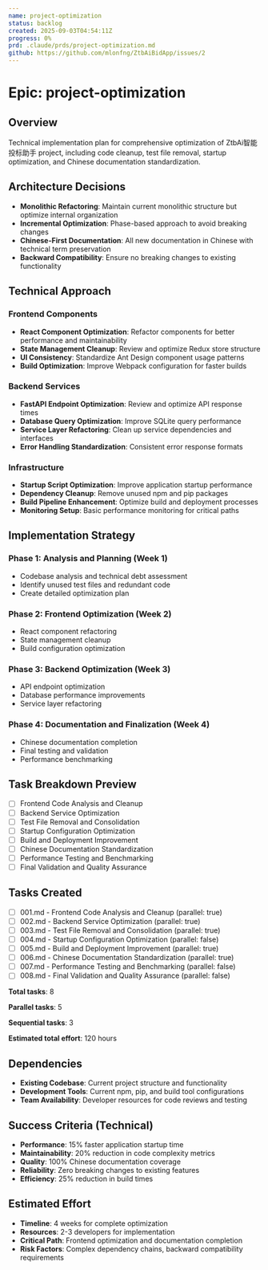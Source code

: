 ```yaml
---
name: project-optimization
status: backlog
created: 2025-09-03T04:54:11Z
progress: 0%
prd: .claude/prds/project-optimization.md
github: https://github.com/mlonfng/ZtbAiBidApp/issues/2
---
```


# Epic: project-optimization

## Overview
Technical implementation plan for comprehensive optimization of ZtbAi智能投标助手 project, including code cleanup, test file removal, startup optimization, and Chinese documentation standardization.

## Architecture Decisions
- **Monolithic Refactoring**: Maintain current monolithic structure but optimize internal organization
- **Incremental Optimization**: Phase-based approach to avoid breaking changes
- **Chinese-First Documentation**: All new documentation in Chinese with technical term preservation
- **Backward Compatibility**: Ensure no breaking changes to existing functionality

## Technical Approach

### Frontend Components
- **React Component Optimization**: Refactor components for better performance and maintainability
- **State Management Cleanup**: Review and optimize Redux store structure
- **UI Consistency**: Standardize Ant Design component usage patterns
- **Build Optimization**: Improve Webpack configuration for faster builds

### Backend Services  
- **FastAPI Endpoint Optimization**: Review and optimize API response times
- **Database Query Optimization**: Improve SQLite query performance
- **Service Layer Refactoring**: Clean up service dependencies and interfaces
- **Error Handling Standardization**: Consistent error response formats

### Infrastructure
- **Startup Script Optimization**: Improve application startup performance
- **Dependency Cleanup**: Remove unused npm and pip packages
- **Build Pipeline Enhancement**: Optimize build and deployment processes
- **Monitoring Setup**: Basic performance monitoring for critical paths

## Implementation Strategy

### Phase 1: Analysis and Planning (Week 1)
- Codebase analysis and technical debt assessment
- Identify unused test files and redundant code
- Create detailed optimization plan

### Phase 2: Frontend Optimization (Week 2)  
- React component refactoring
- State management cleanup
- Build configuration optimization

### Phase 3: Backend Optimization (Week 3)
- API endpoint optimization
- Database performance improvements
- Service layer refactoring

### Phase 4: Documentation and Finalization (Week 4)
- Chinese documentation completion
- Final testing and validation
- Performance benchmarking

## Task Breakdown Preview
- [ ] Frontend Code Analysis and Cleanup
- [ ] Backend Service Optimization  
- [ ] Test File Removal and Consolidation
- [ ] Startup Configuration Optimization
- [ ] Build and Deployment Improvement
- [ ] Chinese Documentation Standardization
- [ ] Performance Testing and Benchmarking
- [ ] Final Validation and Quality Assurance

## Tasks Created
- [ ] 001.md - Frontend Code Analysis and Cleanup (parallel: true)
- [ ] 002.md - Backend Service Optimization (parallel: true)
- [ ] 003.md - Test File Removal and Consolidation (parallel: true)
- [ ] 004.md - Startup Configuration Optimization (parallel: false)
- [ ] 005.md - Build and Deployment Improvement (parallel: true)
- [ ] 006.md - Chinese Documentation Standardization (parallel: true)
- [ ] 007.md - Performance Testing and Benchmarking (parallel: false)
- [ ] 008.md - Final Validation and Quality Assurance (parallel: false)

**Total tasks**: 8

**Parallel tasks**: 5

**Sequential tasks**: 3

**Estimated total effort**: 120 hours

## Dependencies
- **Existing Codebase**: Current project structure and functionality
- **Development Tools**: Current npm, pip, and build tool configurations
- **Team Availability**: Developer resources for code reviews and testing

## Success Criteria (Technical)
- **Performance**: 15% faster application startup time
- **Maintainability**: 20% reduction in code complexity metrics
- **Quality**: 100% Chinese documentation coverage
- **Reliability**: Zero breaking changes to existing features
- **Efficiency**: 25% reduction in build times

## Estimated Effort
- **Timeline**: 4 weeks for complete optimization
- **Resources**: 2-3 developers for implementation
- **Critical Path**: Frontend optimization and documentation completion
- **Risk Factors**: Complex dependency chains, backward compatibility requirements